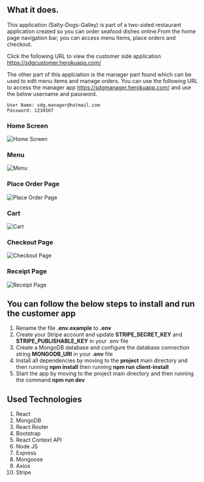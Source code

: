 ## What it does.

This application (Salty-Dogs-Galley) is part of a two-sided restaurant application created so you can order seafood dishes online.From the home page navigation bar, you can access menu items, place orders and checkout. 

Click the following URL to view the customer side application https://sdgcustomer.herokuapp.com/

The other part of this applciation is the manager part found which can be used to edit menu items and manage orders. You can use the following URL to access the manager app https://sdgmanager.herokuapp.com/ and use the below username and password.
```
User Name: sdg.manager@hotmail.com
Password: 1234567
```

### Home Screen
![Home Screen](https://github.com/josephmerlitz/Salty-Dogs-Galley-Customer-App/blob/master/repo-images/Home.png)

### Menu
![Menu](https://github.com/josephmerlitz/Salty-Dogs-Galley-Customer-App/blob/master/repo-images/Menu.png)

### Place Order Page
![Place Order Page](https://github.com/josephmerlitz/Salty-Dogs-Galley-Customer-App/blob/master/repo-images/Order.png)

### Cart
![Cart](https://github.com/josephmerlitz/Salty-Dogs-Galley-Customer-App/blob/master/repo-images/Cart.png)

### Checkout Page
![Checkout Page](https://github.com/josephmerlitz/Salty-Dogs-Galley-Customer-App/blob/master/repo-images/Checkout.png)

### Receipt Page
![Receipt Page](https://github.com/josephmerlitz/Salty-Dogs-Galley-Customer-App/blob/master/repo-images/Receipt.png)

## You can follow the below steps to install and run the customer app

1. Rename the file **.env.example** to **.env**
2. Create your Stripe account and update **STRIPE_SECRET_KEY** and **STRIPE_PUBLISHABLE_KEY** in your .env file
3. Create a MongoDB database and configure the database connection string **MONGODB_URI** in your **.env** file
4. Install all dependencies by moving to the **project** main directory and then running **npm install** then running **npm run client-install**
6. Start the app by moving to the project main directory and then running the command **npm run dev**


## Used Technologies

1. React
2. MongoDB
3. React Router
4. Bootstrap
5. React Context API
6. Node JS
7. Express
8. Mongoose
9. Axios
10. Stripe
